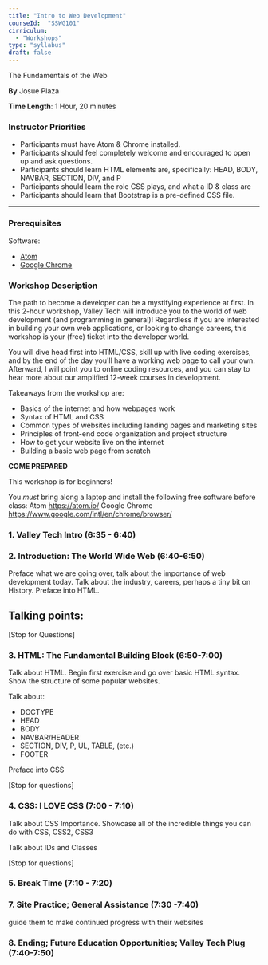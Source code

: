 ```yaml
---
title: "Intro to Web Development"
courseId:  "SSWG101"
cirriculum:
  - "Workshops"
type: "syllabus"
draft: false
---
```


The Fundamentals of the Web

<b>By</b> Josue Plaza

<b>Time Length</b>: 1 Hour, 20 minutes

### Instructor Priorities
* Participants must have Atom & Chrome installed.
* Participants should feel completely welcome and encouraged to open up and ask questions.
* Participants should learn HTML elements are, specifically: HEAD, BODY, NAVBAR, SECTION, DIV, and P
* Participants should learn the role CSS plays, and what a ID & class are
* Participants should learn that Bootstrap is a pre-defined CSS file.

***

### Prerequisites

Software:
- [Atom](https://atom.io/)
- [Google Chrome](https://www.google.com/intl/en/chrome/browser/)

### Workshop Description

The path to become a developer can be a mystifying experience at first. In this 2-hour workshop, Valley Tech will introduce you to the world of web development (and programming in general)! Regardless if you are interested in building your own web applications, or looking to change careers, this workshop is your (free) ticket into the developer world.

You will dive head first into HTML/CSS, skill up with live coding exercises, and by the end of the day you'll have a working web page to call your own. Afterward, l will point you to online coding resources, and you can stay to hear more about our amplified 12-week courses in development.

Takeaways from the workshop are:

- Basics of the internet and how webpages work
- Syntax of HTML and CSS
- Common types of websites including landing pages and marketing sites
- Principles of front-end code organization and project structure
- How to get your website live on the internet
- Building a basic web page from scratch

**COME PREPARED**

This workshop is for beginners!

You *must* bring along a laptop and install the following free software before class: Atom https://atom.io/
Google Chrome https://www.google.com/intl/en/chrome/browser/

### 1. Valley Tech Intro (6:35 - 6:40)

### 2. Introduction: The World Wide Web (6:40-6:50)
Preface what we are going over, talk about the importance of web development today. Talk about the industry, careers, perhaps a tiny bit on History. Preface into HTML.

Talking points:
-

[Stop for Questions]

### 3. HTML: The Fundamental Building Block (6:50-7:00)
Talk about HTML. Begin first exercise and go over basic HTML syntax. Show the structure of some popular websites.

Talk about:
- DOCTYPE
- HEAD
- BODY
- NAVBAR/HEADER
- SECTION, DIV, P, UL, TABLE, (etc.)
- FOOTER

Preface into CSS

[Stop for questions]

### 4. CSS: I LOVE CSS (7:00 - 7:10)
Talk about CSS Importance. Showcase all of the incredible things you can do with CSS, CSS2, CSS3

Talk about IDs and Classes

[Stop for questions]

### 5. Break Time (7:10 - 7:20)


### 7. Site Practice; General Assistance (7:30 -7:40)
guide them to make continued progress with their websites

### 8. Ending; Future Education Opportunities; Valley Tech Plug (7:40-7:50)
